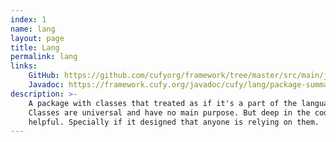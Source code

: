 ```yaml
---
index: 1
name: lang
layout: page
title: Lang
permalink: lang
links:
    GitHub: https://github.com/cufyorg/framework/tree/master/src/main/java/cufy/lang
    Javadoc: https://framework.cufy.org/javadoc/cufy/lang/package-summary.html
description: >-
    A package with classes that treated as if it's a part of the language. Such
    Classes are universal and have no main purpose. But deep in the code, It so
    helpful. Specially if it designed that anyone is relying on them.
---
```

